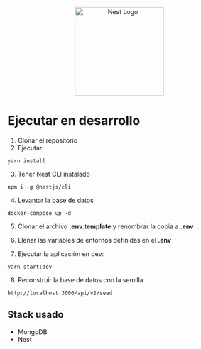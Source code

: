 <p align="center">
  <a href="http://nestjs.com/" target="blank"><img src="https://nestjs.com/img/logo-small.svg" width="200" alt="Nest Logo" /></a>
</p>

# Ejecutar en desarrollo 

1. Clonar el repositorio
2. Ejecutar

```
yarn install 
```
3. Tener Nest CLI instalado
```
npm i -g @nestjs/cli
```

4. Levantar la base de datos
```
docker-compose up -d 
```

5. Clonar el archivo __.env.template__ y renombrar la copia a __.env__

6. Llenar las variables de entornos definidas en el __.env__ 

7. Ejecutar la aplicaciòn en dev: 
```
yarn start:dev
```

8. Reconstruir la base de datos con la semilla 
```
http://localhost:3000/api/v2/seed
```

## Stack usado
* MongoDB
* Nest 